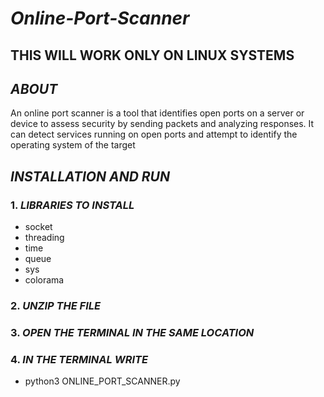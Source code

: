 # ***Online-Port-Scanner***
##
## **THIS WILL WORK ONLY ON LINUX SYSTEMS**
##
## ***ABOUT***
An online port scanner is a tool that identifies open ports on a server or device to assess security by sending packets and analyzing responses. It can detect services running on open ports and attempt to identify the operating system of the target

##
## ***INSTALLATION AND RUN***

### 1. *LIBRARIES TO INSTALL*
* socket
* threading
* time
* queue
* sys
* colorama

### 2. *UNZIP THE FILE*
### 3. *OPEN THE TERMINAL IN THE SAME LOCATION*
### 4. *IN THE TERMINAL WRITE* 
* python3 ONLINE_PORT_SCANNER.py




